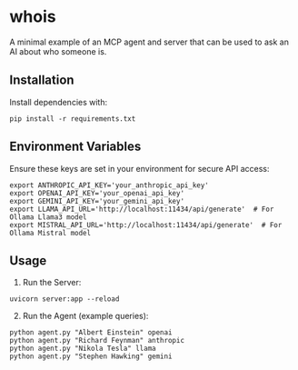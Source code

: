 # whois
A minimal example of an MCP agent and server that can be used to ask an AI about who someone is.

## Installation
Install dependencies with:
```
pip install -r requirements.txt
```

## Environment Variables
Ensure these keys are set in your environment for secure API access:
```
export ANTHROPIC_API_KEY='your_anthropic_api_key'
export OPENAI_API_KEY='your_openai_api_key'
export GEMINI_API_KEY='your_gemini_api_key'
export LLAMA_API_URL='http://localhost:11434/api/generate'  # For Ollama Llama3 model
export MISTRAL_API_URL='http://localhost:11434/api/generate'  # For Ollama Mistral model
```

## Usage
1. Run the Server:
```
uvicorn server:app --reload
```

2. Run the Agent (example queries):
```
python agent.py "Albert Einstein" openai
python agent.py "Richard Feynman" anthropic
python agent.py "Nikola Tesla" llama
python agent.py "Stephen Hawking" gemini
```


